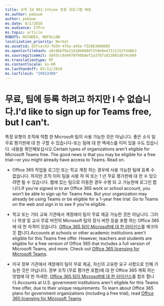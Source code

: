 ```yaml
---
title: 규칙 Id 991-Intune 응용 프로그램 배포
ms.author: pebaum
author: pebaum
ms.date: 8/2/2018
ms.audience: ITPro
ms.topic: article
ROBOTS: NOINDEX, NOFOLLOW
localization_priority: Normal
ms.assetid: d3fcac43-f659-47ba-a45e-f32863680685
ms.openlocfilehash: a9c9bbf9a11418b080d7159e9e47111152f4d8b3
ms.sourcegitcommit: dd43cc0a9470f98b8ef2a3787c823801d674c666
ms.translationtype: MT
ms.contentlocale: ko-KR
ms.lasthandoff: 02/12/2019
ms.locfileid: "29923300"
---
```

# <a name="id-like-to-sign-up-for-teams-free-but-i-cant"></a><span data-ttu-id="aa390-102">무료, 팀에 등록 하려고 하지만 I 수 없습니다.</span><span class="sxs-lookup"><span data-stu-id="aa390-102">I'd like to sign up for Teams free, but I can't.</span></span>

<span data-ttu-id="aa390-p101">특정 유형의 조직에 적합 한 Microsoft 팀의 사용 가능한 것은 아닙니다. 좋은 소식 일 무료 평가판에 대 한 구할 수 있습니다-또는 팀에 대 한 액세스를 이미 있을 수도 있습니다. 내용을 확인해보십시오.</span><span class="sxs-lookup"><span data-stu-id="aa390-p101">Certain types of organizations aren't eligible for Microsoft Teams free. The good news is that you may be eligible for a free trial—or you might already have access to Teams. Read on.</span></span>
  
- <span data-ttu-id="aa390-p102">Office 365 작업을 로그인 또는 학교 계정 하는 경우에 사용 가능한 팀에 등록 수 없습니다. 하지만 조직 이미 팀을 사용 하 여 또는 1 년 무료 평가판에 대 한 수 있으려면 될 수 있습니다. 웹에 있는 팀으로 이동한 경우 수행 되 고 가능한에 로그인 합니다.</span><span class="sxs-lookup"><span data-stu-id="aa390-p102">If you're signed in to an Office 365 work or school account, you won't be able to sign up for Teams free. But your organization may already be using Teams or be eligible for a 1-year free trial. Go to Teams on the web and sign in to see if you're eligible.</span></span>
    
- <span data-ttu-id="aa390-p103">학교 또는 기타 교육 기관에서 계정에이 팀이 무료 제공 가능한 것은 아닙니다. 그러나 학생 및 교사 무료 버전의 Microsoft 팀의 정식 버전 등을 포함 하는 Office 365에 대 한 자격이 있습니다. [Office 365 팀이 Microsoft에 대 한 라이선스](https://docs.microsoft.com/microsoftteams/office-365-licensing)를 체크아웃 합니다.</span><span class="sxs-lookup"><span data-stu-id="aa390-p103">Accounts at schools or other academic institutions aren't eligible for this Teams free offer. However, teachers and students are eligible for a free version of Office 365 that includes a full version of Microsoft Teams, and more. Check out [Office 365 licensing for Microsoft Teams](https://docs.microsoft.com/microsoftteams/office-365-licensing).</span></span>
    
- <span data-ttu-id="aa390-p104">미국 정부 기관에서 계정에이 팀이 무료 제공, 자신의 고유한 요구 사항으로 인해 가능한 것은 아닙니다. 정부 조직 (무료 평가판 포함)에 대 한 Office 365 계획 하는 방법에 대 한 자세한, [Office 365 팀이 Microsoft에 대 한 라이선스](https://docs.microsoft.com/microsoftteams/office-365-licensing)를 참조 합니다.</span><span class="sxs-lookup"><span data-stu-id="aa390-p104">Accounts at U.S. government institutions aren't eligible for this Teams free offer, due to their unique requirements. To learn about Office 365 plans for government organizations (including a free trial), read [Office 365 licensing for Microsoft Teams](https://docs.microsoft.com/microsoftteams/office-365-licensing).</span></span>
    

